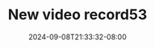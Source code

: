 --- 
title: "New video record53"
description: "video   New video record53 simontox   terbaru"
date: 2024-09-08T21:33:32-08:00
file_code: "nk0a31kucjzh"
draft: false
cover: "hcb4ac4n46xo0bph.jpg"
tags: ["New", "video", "bokep-indo", "bokep-viral", "bokep-ig"]
length: 1621
fld_id: "1483013"
foldername: "Alara update"
categories: ["Alara update"]
views: 0
---